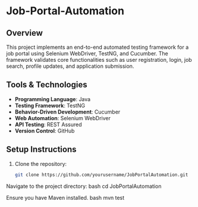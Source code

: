 # Job-Portal-Automation

## Overview
This project implements an end-to-end automated testing framework for a job portal using Selenium WebDriver, TestNG, and Cucumber. The framework validates core functionalities such as user registration, login, job search, profile updates, and application submission.

## Tools & Technologies
- **Programming Language**: Java
- **Testing Framework**: TestNG
- **Behavior-Driven Development**: Cucumber
- **Web Automation**: Selenium WebDriver
- **API Testing**: REST Assured
- **Version Control**: GitHub

## Setup Instructions
1. Clone the repository:
   ```bash
   git clone https://github.com/yourusername/JobPortalAutomation.git

Navigate to the project directory:
bash
cd JobPortalAutomation

Ensure you have Maven installed.
bash
mvn test
